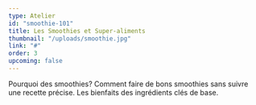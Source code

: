 ```yaml
---
type: Atelier
id: "smoothie-101"
title: Les Smoothies et Super-aliments
thumbnail: "/uploads/smoothie.jpg"
link: "#"
order: 3
upcoming: false
---
```


Pourquoi des smoothies? Comment faire de bons smoothies sans suivre une recette précise. Les bienfaits des ingrédients clés de base.
